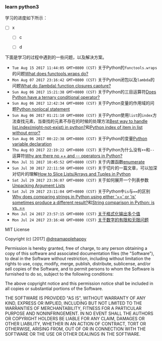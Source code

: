 ### learn python3

学习的进度如下所示：

+ [ ] x
    - [ ] c
    - [ ] d




下面是学习的过程中遇到的一些问题，以及解决方案。

* `Tue Aug 15 2017 11:44:05 GMT+0800 (CST)` 关于Python的`functools.wraps`的问题[What does functools.wraps do?](https://stackoverflow.com/questions/308999/what-does-functools-wraps-do)
* `Mon Aug 07 2017 23:16:42 GMT+0800 (CST)` 关于Python闭包以及`lambda`的问题[What do (lambda) function closures capture?](https://stackoverflow.com/questions/2295290/what-do-lambda-function-closures-capture)
* `Sun Aug 06 2017 15:21:38 GMT+0800 (CST)` 关于Python的三目运算符[Does Python have a ternary conditional operator?](https://stackoverflow.com/questions/394809/does-python-have-a-ternary-conditional-operator)
* `Sun Aug 06 2017 12:42:34 GMT+0800 (CST)` 关于Python变量的作用域的问题[Python nonlocal statement](https://stackoverflow.com/questions/1261875/python-nonlocal-statement)
* `Sun Aug 06 2017 01:21:10 GMT+0800 (CST)` 关于Python使用`list`的`index`方法查找元素，当查找的元素不存在的时候的处理方法[Best way to handle list.index(might-not-exist) in python?](https://stackoverflow.com/questions/2132718/best-way-to-handle-list-indexmight-not-exist-in-python)和[Python index of item in list without error?](https://stackoverflow.com/questions/13160564/python-index-of-item-in-list-without-error)
* `Sun Aug 06 2017 00:22:38 GMT+0800 (CST)` 关于Python的变量[Python variable declaration](https://stackoverflow.com/questions/11007627/python-variable-declaration)
* `Thu Aug 03 2017 22:19:22 GMT+0800 (CST)` 关于Python为什么没有`++`和`--`运算符[Why are there no ++ and --​ operators in Python?](https://stackoverflow.com/questions/3654830/why-are-there-no-and-operators-in-python)
* `Mon Jul 31 2017 10:45:52 GMT+0800 (CST)` 关于内置函数[enumerate](https://docs.python.org/3/library/functions.html#enumerate)
* `Sun Jul 30 2017 22:11:50 GMT+0800 (CST)` 关于切片的一篇文章，可以加深对切片的理解[How to Slice Lists/Arrays and Tuples in Python](http://pythoncentral.io/how-to-slice-listsarrays-and-tuples-in-python/)
* `Sat Jul 29 2017 23:36:07 GMT+0800 (CST)` 关于如何展开一个列表参数[Unpacking Argument Lists](https://docs.python.org/2/tutorial/controlflow.html#unpacking-argument-lists)
* `Sat Jul 29 2017 23:11:04 GMT+0800 (CST)` 关于Python中`is`与`==`的区别[Why does comparing strings in Python using either '==' or 'is' sometimes produce a different result?](https://stackoverflow.com/questions/1504717/why-does-comparing-strings-in-python-using-either-or-is-sometimes-produce)和[String comparison in Python: is vs. == ](https://stackoverflow.com/questions/2988017/string-comparison-in-python-is-vs)
* `Mon Jul 24 2017 23:57:15 GMT+0800 (CST)` [关于格式化输出多个值](http://www.python-course.eu/python3_formatted_output.php)
* `Mon Jul 24 2017 23:16:48 GMT+0800 (CST)` [关于数字的有限和无限问题](https://stackoverflow.com/questions/5438745/python-nan-and-inf-values)


MIT License

Copyright (c) [2017] [@dreamapplehappy](https://github.com/dreamapplehappy)

Permission is hereby granted, free of charge, to any person obtaining a copy
of this software and associated documentation files (the "Software"), to deal
in the Software without restriction, including without limitation the rights
to use, copy, modify, merge, publish, distribute, sublicense, and/or sell
copies of the Software, and to permit persons to whom the Software is
furnished to do so, subject to the following conditions:

The above copyright notice and this permission notice shall be included in all
copies or substantial portions of the Software.

THE SOFTWARE IS PROVIDED "AS IS", WITHOUT WARRANTY OF ANY KIND, EXPRESS OR
IMPLIED, INCLUDING BUT NOT LIMITED TO THE WARRANTIES OF MERCHANTABILITY,
FITNESS FOR A PARTICULAR PURPOSE AND NONINFRINGEMENT. IN NO EVENT SHALL THE
AUTHORS OR COPYRIGHT HOLDERS BE LIABLE FOR ANY CLAIM, DAMAGES OR OTHER
LIABILITY, WHETHER IN AN ACTION OF CONTRACT, TORT OR OTHERWISE, ARISING FROM,
OUT OF OR IN CONNECTION WITH THE SOFTWARE OR THE USE OR OTHER DEALINGS IN THE
SOFTWARE.